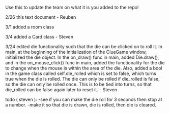 Use this to update the team on what it is you added to the repo!

2/26 this text document - Reuben


3/1  added a room class


3/4 added a Card class - Steven


3/24 edited die functionality such that the die can be clicked on to roll it.
In main, at the beginning of the initialization of the ClueGame window,
initialized the die object. In the on_draw() func in main, added Die.draw(),
and in the on_mouse_click() func in main, added the functionality for the die
to change when the mouse is within the area of the die. Also, added a bool in the 
game class called self.die_rolled which is set to false, which turns true when
the die is rolled. The die can only be rolled if die_rolled is false,
so the die can only be rolled once. This is to be tied into turns, so that die_rolled
can be false again later to reset it. - Steven

todo ( steven ):
-see if you can make the die roll for 3 seconds then stop at a number.
-make it so that die is drawn, die is rolled, then die is cleared.